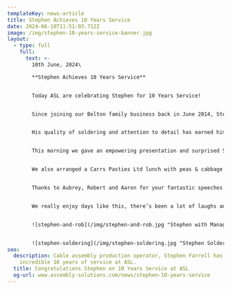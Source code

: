 ```yaml
---
templateKey: news-article
title: Stephen Achieves 10 Years Service
date: 2024-06-10T11:51:03.712Z
image: /img/stephen-10-years-service-banner.jpg
layout:
  - type: full
    full:
      text: >-
        10th June, 2024\

        **Stephen Achieves 10 Years Service**


        Today ASL are celebrating Stephen for 10 Years Service!


        Since joining our Bolton family business back in June 2014, Stephen has become a super skilled cable assembly production operator.


        His quality of soldering and attention to detail has earned him extensive credibility throughout the company - so I’ll not talk about that one time when he picked up the wrong end of the soldering iron! Ouch!


        This morning we gave an empowering presentation and surprised Stephen to a £250 Amazon voucher, box of Kopparberg, and a card signed by everyone.


        We also arranged a Carrs Pasties Ltd lunch with peas & cabbage for all 90 staff, which was absolutely delicious (highly recommend the steak!)


        Thanks to Aubrey, Robert and Aaron for your fantastic speeches and making Stephen feel special, he has done so much for the company and been a key player to some significant customers over the past 10 years.


        We really enjoy days like this, there’s been a lot of laughs and some happy grateful tears!


        ![stephen-and-rob](/img/stephen-and-rob.jpg "Stephen with Manager Rob")


        ![stephen-soldering](/img/stephen-soldering.jpg "Stephen Soldering")
seo:
  description: Cable assembly production operator, Stephen Farrell has achieved an
    incredible 10 years of service at ASL.
  title: Congratulations Stephen on 10 Years Service at ASL
  og-url: www.assembly-solutions.com/news/stephen-10-years-service
---
```

